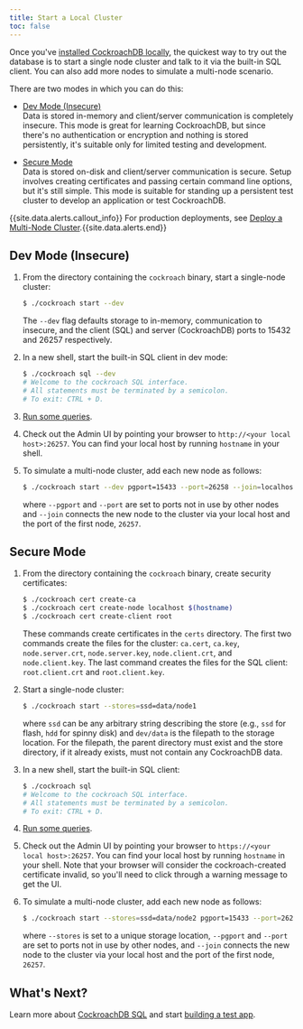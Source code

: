 ```yaml
---
title: Start a Local Cluster
toc: false
---
```


Once you've [installed CockroachDB locally](install-cockroachdb.html), the quickest way to try out the database is to start a single node cluster and talk to it via the built-in SQL client. You can also add more nodes to simulate a multi-node scenario. 

There are two modes in which you can do this:

- [Dev Mode (Insecure)](#dev-mode-insecure)  
Data is stored in-memory and client/server communication is completely insecure. This mode is great for learning CockroachDB, but since there's no authentication or encryption and nothing is stored persistently, it's suitable only for limited testing and development.  

- [Secure Mode](#secure-mode)  
Data is stored on-disk and client/server communication is secure. Setup involves creating certificates and passing certain command line options, but it's still simple. This mode is suitable for standing up a persistent test cluster to develop an application or test CockroachDB.

{{site.data.alerts.callout_info}} For production deployments, see <a href="deploy-a-multinode-cluster.html">Deploy a Multi-Node Cluster</a>.{{site.data.alerts.end}}

## Dev Mode (Insecure)

1. From the directory containing the `cockroach` binary, start a single-node cluster:
    
    ```bash
    $ ./cockroach start --dev
    ```
    The `--dev` flag defaults storage to in-memory, communication to insecure, and the client (SQL) and server (CockroachDB) ports to 15432 and 26257 respectively.

2. In a new shell, start the built-in SQL client in dev mode:

    ```bash
    $ ./cockroach sql --dev
    # Welcome to the cockroach SQL interface.
    # All statements must be terminated by a semicolon.
    # To exit: CTRL + D.
    ```

3. [Run some queries](basic-sql-commands.html).

4. Check out the Admin UI by pointing your browser to `http://<your local host>:26257`. You can find your local host by running `hostname` in your shell.    

5. To simulate a multi-node cluster, add each new node as follows:
    
    ```bash
    $ ./cockroach start --dev pgport=15433 --port=26258 --join=localhost:26257
    ```

    where `--pgport` and `--port` are set to ports not in use by other nodes and `--join` connects the new node to the cluster via your local host and the port of the first node, `26257`.

## Secure Mode

1. From the directory containing the `cockroach` binary, create security certificates:

    ```bash
    $ ./cockroach cert create-ca
    $ ./cockroach cert create-node localhost $(hostname) 
    $ ./cockroach cert create-client root
    ```
    These commands create certificates in the `certs` directory. The first two commands create the files for the cluster: `ca.cert`, `ca.key`, `node.server.crt`, `node.server.key`, `node.client.crt`, and `node.client.key`. The last command creates the files for the SQL client: `root.client.crt` and `root.client.key`.  

2. Start a single-node cluster:

    ```bash
    $ ./cockroach start --stores=ssd=data/node1
    ```
    where `ssd` can be any arbitrary string describing the store (e.g., `ssd` for flash, `hdd` for spinny disk) and `dev/data` is the filepath to the storage location. For the filepath, the parent directory must exist and the store directory, if it already exists, must not contain any CockroachDB data.
    
3. In a new shell, start the built-in SQL client:

    ```bash
    $ ./cockroach sql
    # Welcome to the cockroach SQL interface.
    # All statements must be terminated by a semicolon.
    # To exit: CTRL + D.
    ```

5. [Run some queries](basic-sql-commands.html).

6. Check out the Admin UI by pointing your browser to `https://<your local host>:26257`. You can find your local host by running `hostname` in your shell. Note that your browser will consider the cockroach-created certificate invalid, so you'll need to click through a warning message to get the UI. 

7. To simulate a multi-node cluster, add each new node as follows:
    
    ```bash
    $ ./cockroach start --stores=ssd=data/node2 pgport=15433 --port=26258 --join=localhost:26257
    ```

    where `--stores` is set to a unique storage location, `--pgport` and `--port` are set to ports not in use by other nodes, and `--join` connects the new node to the cluster via your local host and the port of the first node, `26257`.

## What's Next?

Learn more about [CockroachDB SQL](basic-sql-commands.html) and start [building a test app](build-a-test-app.html).
